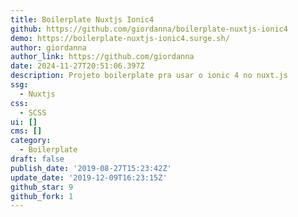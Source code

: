 ```yaml
---
title: Boilerplate Nuxtjs Ionic4
github: https://github.com/giordanna/boilerplate-nuxtjs-ionic4
demo: https://boilerplate-nuxtjs-ionic4.surge.sh/
author: giordanna
author_link: https://github.com/giordanna
date: 2024-11-27T20:51:06.397Z
description: Projeto boilerplate pra usar o ionic 4 no nuxt.js
ssg:
  - Nuxtjs
css:
  - SCSS
ui: []
cms: []
category:
  - Boilerplate
draft: false
publish_date: '2019-08-27T15:23:42Z'
update_date: '2019-12-09T16:23:15Z'
github_star: 9
github_fork: 1
---
```

